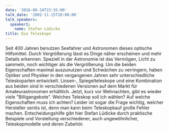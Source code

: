 ```yaml
---
date: '2016-08-24T23:35:00'
talk_date: '2002-11-15T20:00:00'
talk_speakers:
  speaker1:
    name: Stefan Lüdicke
title: Die Teleskope
---
```

Seit 400 Jahren benutzen Seefahrer und Astronomen dieses optische Hilfsmittel. Durch Vergrößerung lässt es Dinge näher erscheinen und mehr Details erkennen. Speziell in der Astronomie ist das Vermögen, Licht zu sammeln, noch wichtiger als die Vergrößerung. 
Um die beiden Eigenschaften maximal auszunutzen und Schwächen zu verringern, haben Optiker und Physiker in den vergangenen Jahren sehr unterschiedliche Teleskoparten entwickelt. Linsen-, Spiegelteleskope und eine Kombination aus beiden sind in verschiedenen Versionen auf dem Markt für Amateurastronomen erhältlich. 
Jetzt, kurz vor Wehnachten, gibt es wieder viele "Billigangebote". Welches Teleskop soll ich wählen? Auf welche Eigenschaften muss ich achten? Leider ist sogar die Frage wichtig, welcher Hersteller seriös ist, denn man kann beim Teleskopkauf große Fehler machen. Entscheidungshilfe gibt hier Stefan Lüdicke durch praktische Beispiele und Vorstellung verschiedener, auch ungewöhnlicher, Teleskopmodelle und deren Zubehör.
